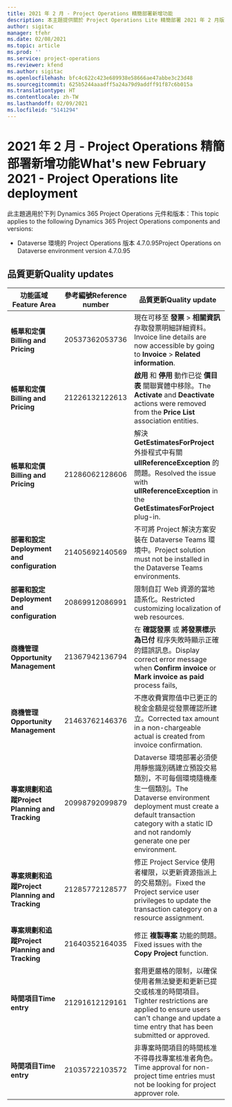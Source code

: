 ```yaml
---
title: 2021 年 2 月 - Project Operations 精簡部署新增功能
description: 本主題提供關於 Project Operations Lite 精簡部署 2021 年 2 月版本中所提供之品質更新的資訊。
author: sigitac
manager: tfehr
ms.date: 02/08/2021
ms.topic: article
ms.prod: ''
ms.service: project-operations
ms.reviewer: kfend
ms.author: sigitac
ms.openlocfilehash: bfc4c622c423e689938e58666ae47abbe3c23d48
ms.sourcegitcommit: 625b5244aaadff5a24a79d9addff91f87c6b015a
ms.translationtype: HT
ms.contentlocale: zh-TW
ms.lasthandoff: 02/09/2021
ms.locfileid: "5141294"
---
```

# <a name="whats-new-february-2021---project-operations-lite-deployment"></a><span data-ttu-id="98481-103">2021 年 2 月 - Project Operations 精簡部署新增功能</span><span class="sxs-lookup"><span data-stu-id="98481-103">What's new February 2021 - Project Operations lite deployment</span></span>

<span data-ttu-id="98481-104">此主題適用於下列 Dynamics 365 Project Operations 元件和版本：</span><span class="sxs-lookup"><span data-stu-id="98481-104">This topic applies to the following Dynamics 365 Project Operations components and versions:</span></span>

  - <span data-ttu-id="98481-105">Dataverse 環境的 Project Operations 版本 4.7.0.95</span><span class="sxs-lookup"><span data-stu-id="98481-105">Project Operations on Dataverse environment version 4.7.0.95</span></span>

## <a name="quality-updates"></a><span data-ttu-id="98481-106">品質更新</span><span class="sxs-lookup"><span data-stu-id="98481-106">Quality updates</span></span>

| <span data-ttu-id="98481-107">**功能區域**</span><span class="sxs-lookup"><span data-stu-id="98481-107">**Feature Area**</span></span> | <span data-ttu-id="98481-108">**參考編號**</span><span class="sxs-lookup"><span data-stu-id="98481-108">**Reference number**</span></span> | <span data-ttu-id="98481-109">**品質更新**</span><span class="sxs-lookup"><span data-stu-id="98481-109">**Quality update**</span></span> |
| --- | --- | --- |
| <span data-ttu-id="98481-110">**帳單和定價**</span><span class="sxs-lookup"><span data-stu-id="98481-110">**Billing and Pricing**</span></span> | <span data-ttu-id="98481-111">2053736</span><span class="sxs-lookup"><span data-stu-id="98481-111">2053736</span></span> | <span data-ttu-id="98481-112">現在可移至 **發票** > **相關資訊** 存取發票明細詳細資料。</span><span class="sxs-lookup"><span data-stu-id="98481-112">Invoice line details are now accessible by going to **Invoice** > **Related information**.</span></span> |
| <span data-ttu-id="98481-113">**帳單和定價**</span><span class="sxs-lookup"><span data-stu-id="98481-113">**Billing and Pricing**</span></span> | <span data-ttu-id="98481-114">2122613</span><span class="sxs-lookup"><span data-stu-id="98481-114">2122613</span></span> | <span data-ttu-id="98481-115">**啟用** 和 **停用** 動作已從 **價目表** 關聯實體中移除。</span><span class="sxs-lookup"><span data-stu-id="98481-115">The **Activate** and **Deactivate** actions were removed from the **Price List** association entities.</span></span> |
| <span data-ttu-id="98481-116">**帳單和定價**</span><span class="sxs-lookup"><span data-stu-id="98481-116">**Billing and Pricing**</span></span> | <span data-ttu-id="98481-117">2128606</span><span class="sxs-lookup"><span data-stu-id="98481-117">2128606</span></span> | <span data-ttu-id="98481-118">解決 **GetEstimatesForProject** 外掛程式中有關 **ullReferenceException** 的問題。</span><span class="sxs-lookup"><span data-stu-id="98481-118">Resolved the issue with **ullReferenceException** in the **GetEstimatesForProject** plug-in.</span></span> |
| <span data-ttu-id="98481-119">**部署和設定**</span><span class="sxs-lookup"><span data-stu-id="98481-119">**Deployment and configuration**</span></span> | <span data-ttu-id="98481-120">2140569</span><span class="sxs-lookup"><span data-stu-id="98481-120">2140569</span></span> | <span data-ttu-id="98481-121">不可將 Project 解決方案安裝在 Dataverse Teams 環境中。</span><span class="sxs-lookup"><span data-stu-id="98481-121">Project solution must not be installed in the Dataverse Teams environments.</span></span> |
| <span data-ttu-id="98481-122">**部署和設定**</span><span class="sxs-lookup"><span data-stu-id="98481-122">**Deployment and configuration**</span></span> | <span data-ttu-id="98481-123">2086991</span><span class="sxs-lookup"><span data-stu-id="98481-123">2086991</span></span> | <span data-ttu-id="98481-124">限制自訂 Web 資源的當地語系化。</span><span class="sxs-lookup"><span data-stu-id="98481-124">Restricted customizing localization of web resources.</span></span> |
| <span data-ttu-id="98481-125">**商機管理**</span><span class="sxs-lookup"><span data-stu-id="98481-125">**Opportunity Management**</span></span> | <span data-ttu-id="98481-126">2136794</span><span class="sxs-lookup"><span data-stu-id="98481-126">2136794</span></span> | <span data-ttu-id="98481-127">在 **確認發票** 或 **將發票標示為已付** 程序失敗時顯示正確的錯誤訊息。</span><span class="sxs-lookup"><span data-stu-id="98481-127">Display correct error message when **Confirm invoice** or **Mark invoice as paid** process fails,</span></span> |
| <span data-ttu-id="98481-128">**商機管理**</span><span class="sxs-lookup"><span data-stu-id="98481-128">**Opportunity Management**</span></span> | <span data-ttu-id="98481-129">2146376</span><span class="sxs-lookup"><span data-stu-id="98481-129">2146376</span></span> | <span data-ttu-id="98481-130">不應收費實際值中已更正的稅金金額是從發票確認所建立。</span><span class="sxs-lookup"><span data-stu-id="98481-130">Corrected tax amount in a non-chargeable actual is created from invoice confirmation.</span></span> |
| <span data-ttu-id="98481-131">**專案規劃和追蹤**</span><span class="sxs-lookup"><span data-stu-id="98481-131">**Project Planning and Tracking**</span></span> | <span data-ttu-id="98481-132">2099879</span><span class="sxs-lookup"><span data-stu-id="98481-132">2099879</span></span> | <span data-ttu-id="98481-133">Dataverse 環境部署必須使用靜態識別碼建立預設交易類別，不可每個環境隨機產生一個類別。</span><span class="sxs-lookup"><span data-stu-id="98481-133">The Dataverse environment deployment must create a default transaction category with a static ID and not randomly generate one per environment.</span></span> |
| <span data-ttu-id="98481-134">**專案規劃和追蹤**</span><span class="sxs-lookup"><span data-stu-id="98481-134">**Project Planning and Tracking**</span></span> | <span data-ttu-id="98481-135">2128577</span><span class="sxs-lookup"><span data-stu-id="98481-135">2128577</span></span> | <span data-ttu-id="98481-136">修正 Project Service 使用者權限，以更新資源指派上的交易類別。</span><span class="sxs-lookup"><span data-stu-id="98481-136">Fixed the Project service user privileges to update the transaction category on a resource assignment.</span></span> |
| <span data-ttu-id="98481-137">**專案規劃和追蹤**</span><span class="sxs-lookup"><span data-stu-id="98481-137">**Project Planning and Tracking**</span></span> | <span data-ttu-id="98481-138">2164035</span><span class="sxs-lookup"><span data-stu-id="98481-138">2164035</span></span> | <span data-ttu-id="98481-139">修正 **複製專案** 功能的問題。</span><span class="sxs-lookup"><span data-stu-id="98481-139">Fixed issues with the **Copy Project** function.</span></span> |
| <span data-ttu-id="98481-140">**時間項目**</span><span class="sxs-lookup"><span data-stu-id="98481-140">**Time entry**</span></span> | <span data-ttu-id="98481-141">2129161</span><span class="sxs-lookup"><span data-stu-id="98481-141">2129161</span></span> | <span data-ttu-id="98481-142">套用更嚴格的限制，以確保使用者無法變更和更新已提交或核准的時間項目。</span><span class="sxs-lookup"><span data-stu-id="98481-142">Tighter restrictions are applied to ensure users can't change and update a time entry that has been submitted or approved.</span></span> |
| <span data-ttu-id="98481-143">**時間項目**</span><span class="sxs-lookup"><span data-stu-id="98481-143">**Time entry**</span></span> | <span data-ttu-id="98481-144">2103572</span><span class="sxs-lookup"><span data-stu-id="98481-144">2103572</span></span> | <span data-ttu-id="98481-145">非專案時間項目的時間核准不得尋找專案核准者角色。</span><span class="sxs-lookup"><span data-stu-id="98481-145">Time approval for non-project time entries must not be looking for project approver role.</span></span> |
